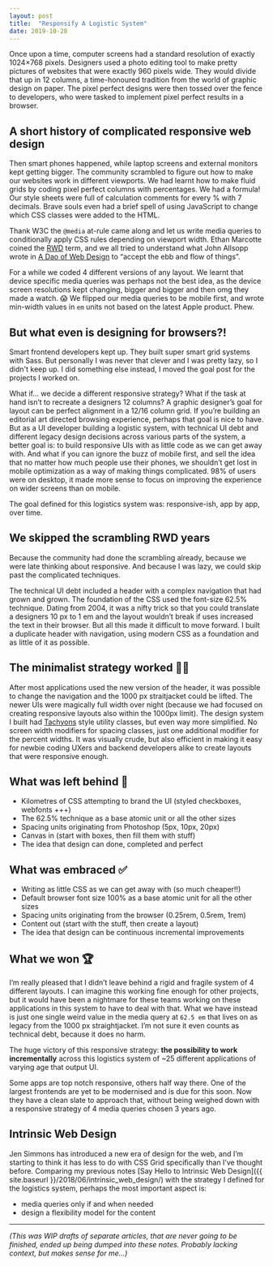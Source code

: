 ```yaml
---
layout: post
title:  "Responsify A Logistic System"
date: 2019-10-28
---
```



Once upon a time, computer screens had a standard resolution of exactly 1024×768&nbsp;pixels. Designers used a photo editing tool to make pretty pictures of websites that were exactly 960&nbsp;pixels wide. They would divide that up in 12 columns, a time-honoured tradition from the world of graphic design on paper. The pixel perfect designs were then tossed over the fence to developers, who were tasked to implement pixel perfect results in a browser.

## A short history of complicated responsive web design
Then smart phones happened, while laptop screens and external monitors kept getting bigger. The community scrambled to figure out how to make our websites work in different viewports. We had learnt how to make fluid grids by coding pixel perfect columns with percentages. We had a formula! Our style sheets were full of calculation comments for every % with 7 decimals. Brave souls even had a brief spell of using JavaScript to change which CSS classes were added to the HTML.

Thank W3C the `@media` at-rule came along and let us write media queries to conditionally apply CSS rules depending on viewport width. Ethan Marcotte coined the [RWD](https://alistapart.com/article/responsive-web-design/) term, and we all tried to understand what John Allsopp wrote in [A Dao of Web Design](https://alistapart.com/article/dao/) to “accept the ebb and flow of things”.

For a while we coded 4 different versions of any layout. We learnt that device specific media queries was perhaps not the best idea, as the device screen resolutions kept changing, bigger and bigger and then omg they made a watch. 😱 We flipped our media queries to be mobile first, and wrote min-width values in `em` units not based on the latest Apple product. Phew.

## But what even is designing for browsers?!

Smart frontend developers kept up. They built super smart grid systems with Sass. But personally I was never that clever and I was pretty lazy, so I didn't keep up. I did something else instead, I moved the goal post for the projects I worked on.

What if… we decide a different responsive strategy? What if the task at hand isn’t to recreate a designers 12 columns? A graphic designer’s goal for layout can be perfect alignment in a 12/16 column grid. If you’re building an editorial art directed browsing experience, perhaps that goal is nice to have. But as a UI developer building a logistic system, with technical UI debt and different legacy design decisions across various parts of the system, a better goal is: to build responsive UIs with as little code as we can get away with. And what if you can ignore the buzz of mobile first, and sell the idea that no matter how much people use their phones, we shouldn’t get lost in mobile optimization as a way of making things complicated. 98% of users were on desktop, it made more sense to focus on improving the experience on wider screens than on mobile.

The goal defined for this logistics system was: responsive-ish, app by app, over time.

## We skipped the scrambling RWD years

Because the community had done the scrambling already, because we were late thinking about responsive. And because I was lazy, we could skip past the complicated techniques.

The technical UI debt included a header with a complex navigation that had grown and grown. The foundation of the CSS used the font-size 62.5% technique. Dating from 2004, it was a nifty trick so that you could translate a designers 10 px to 1 em and the layout wouldn’t break if uses increased the text in their browser. But all this made it difficult to move forward. I built a duplicate header with navigation, using modern CSS as a foundation and as little of it as possible.

## The minimalist strategy worked 💁🏻‍

After most applications used the new version of the header, it was possible to change the navigation and the 1000 px straitjacket could be lifted. The newer UIs were magically full width over night (because we had focused on creating responsive layouts also within the 1000px limit). The design system I built had [Tachyons](https://tachyons.io/) style utility classes, but even way more simplified. No screen width modifiers for spacing classes, just one additional modifier for the percent widths. It was visually crude, but also efficient in making it easy for newbie coding UXers and backend developers alike to create layouts that were responsive enough.


## What was left behind 🚫
- Kilometres of CSS attempting to brand the UI (styled checkboxes, webfonts +++)
- The 62.5% technique as a base atomic unit or all the other sizes
- Spacing units originating from Photoshop (5px, 10px, 20px)
- Canvas in (start with boxes, then fill them with stuff)
- The idea that design can done, completed and perfect

## What was embraced ✅
- Writing as little CSS as we can get away with (so much cheaper!!)
- Default browser font size 100% as a base atomic unit for all the other sizes
- Spacing units originating from the browser (0.25rem, 0.5rem, 1rem)
- Content out (start with the stuff, then create a layout)
- The idea that design can be continuous incremental improvements

## What we won 🏆

I’m really pleased that I didn’t leave behind a rigid and fragile system of 4 different layouts. I can imagine this working fine enough for other projects, but it would have been a nightmare for these teams working on these applications in this system to have to deal with that. What we have instead is just one single weird value in the media query at `62.5 em` that lives on as legacy from the 1000 px straightjacket. I’m not sure it even counts as technical debt, because it does no harm.

The huge victory of this responsive strategy: **the possibility to work incrementally** across this logistics system of ~25 different applications of varying age that output UI.

Some apps are top notch responsive, others half way there. One of the largest frontends are yet to be modernised and is due for this soon. Now they have a clean slate to approach that, without being weighed down with a responsive strategy of 4 media queries chosen 3 years ago.

## Intrinsic Web Design

Jen Simmons has introduced a new era of design for the web, and I’m starting to think it has less to do with CSS Grid specifically than I’ve thought before. Comparing my previous notes [Say Hello to Intrinsic Web Design]({{ site.baseurl }}/2018/06/intrinsic_web_design/) with the strategy I defined for the logistics system, perhaps the most important aspect is:

* media queries only if and when needed
* design a flexibility model for the content

---

_(This was WIP drafts of separate articles, that are never going to be finished, ended up being dumped into these notes. Probably lacking context, but makes sense for me…)_
